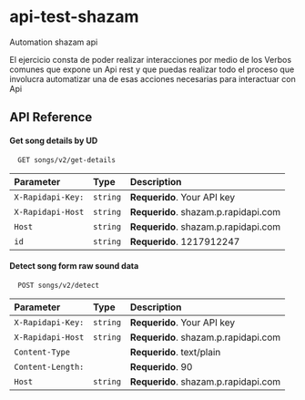 # api-test-shazam
Automation shazam api 

El ejercicio consta de poder realizar interacciones por medio de los Verbos comunes que expone un Api rest y que puedas realizar todo el proceso que involucra automatizar una de esas acciones necesarias para interactuar con Api

## API Reference

#### Get song details by UD

```http
  GET songs/v2/get-details
```

| Parameter         | Type     | Description                          |
| :--------         | :------- | :----------------------------------- |
| `X-Rapidapi-Key:` | `string` | **Requerido**. Your API key          |
| `X-Rapidapi-Host` | `string` | **Requerido**. shazam.p.rapidapi.com |
| `Host`            | `string` | **Requerido**. shazam.p.rapidapi.com |
| `id`              | `string` | **Requerido**. 1217912247            |

#### Detect song form raw sound data

```http
  POST songs/v2/detect
```

| Parameter         | Type     | Description                          |
| :--------         | :------- | :----------------------------------- |
| `X-Rapidapi-Key:` | `string` | **Requerido**. Your API key          |
| `X-Rapidapi-Host` | `string` | **Requerido**. shazam.p.rapidapi.com |
| `Content-Type`    |          | **Requerido**. text/plain            |
| `Content-Length:` |          | **Requerido**. 90                    |
| `Host`            | `string` | **Requerido**. shazam.p.rapidapi.com |
